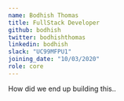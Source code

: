 ```yaml
---
name: Bodhish Thomas
title: FullStack Developer
github: bodhish
twitter: bodhishthomas
linkedin: bodhish
slack: "UC99MFPU1"
joining_date: "10/03/2020"
role: core
---
```


How did we end up building this..
